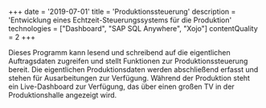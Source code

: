 +++
date = '2019-07-01'
title = 'Produktionssteuerung'
description = 'Entwicklung eines Echtzeit-Steuerungssystems für die Produktion'
technologies = ["Dashboard", "SAP SQL Anywhere", "Xojo"]
contentQuality = 2
+++

Dieses Programm kann lesend und schreibend auf die eigentlichen Auftragsdaten zugreifen und stellt Funktionen zur Produktionssteuerung bereit. Die eigentlichen Produktionsdaten werden abschließend erfasst und stehen für Ausarbeitungen zur Verfügung. Während der Produktion steht ein Live-Dashboard zur Verfügung, das über einen großen TV in der Produktionshalle angezeigt wird.
